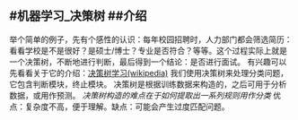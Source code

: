 #机器学习_决策树
##介绍
--------------------------------
举个简单的例子，先有个感性的认识：每年校园招聘时，人力部门都会筛选简历：看看学校是不是很好？是硕士/博士？专业是否符合？等等。这个过程实际上就是一个决策树，不断地进行判断，最后得到一个结论：是否进行面试。
有兴趣可以先看看关于它的介绍：[决策树学习(wikipedia)](http://zh.wikipedia.org/wiki/%E5%86%B3%E7%AD%96%E6%A0%91%E5%AD%A6%E4%B9%A0)
我们使用决策树来处理分类问题，它包含判断模块，终止模块。
决策树是根据训练数据来构造的，之后可用于分析数据，或用作预测。
_决策树构造的难点在于如何提取出一系列规则用作分类_
优点：复杂度不高，便于理解。缺点：可能会产生过度匹配问题。

##
